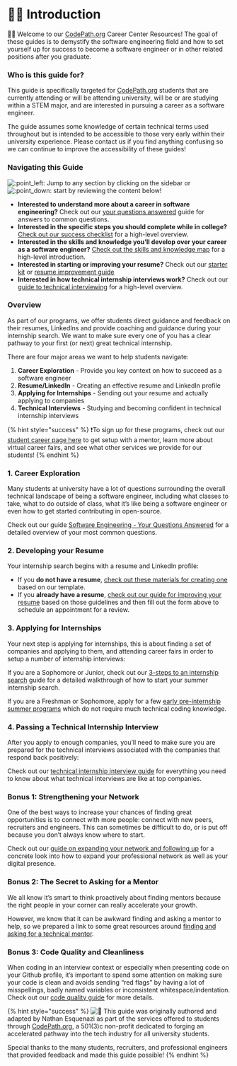 # 👋🏾 Introduction

👋🏾 Welcome to our [CodePath.org](http://codepath.org/) Career Center Resources! The goal of these guides is to demystify the software engineering field and how to set yourself up for success to become a software engineer or in other related positions after you graduate.

### Who is this guide for? <a id="Who-is-this-guide-for"></a>

This guide is specifically targeted for [CodePath.org](http://codepath.org/) students that are currently attending or will be attending university, will be or are studying within a STEM major, and are interested in pursuing a career as a software engineer.

The guide assumes some knowledge of certain technical terms used throughout but is intended to be accessible to those very early within their university experience. Please contact us if you find anything confusing so we can continue to improve the accessibility of these guides!

### Navigating this Guide <a id="Navigating-this-Guide"></a>

![:point\_left:](https://codepath.hackmd.io/build/emojify.js/dist/images/basic/point_left.png) Jump to any section by clicking on the sidebar or ![:point\_down:](https://codepath.hackmd.io/build/emojify.js/dist/images/basic/point_down.png) start by reviewing the content below!

* **Interested to understand more about a career in software engineering?** Check out our [your questions answered](software-engineering/your-questions-answered/) guide for answers to common questions.
* **Interested in the specific steps you should complete while in college?** [Check out our success checklist](success-checklist.md) for a high-level overview.
* **Interested in the skills and knowledge you’ll develop over your career as a software engineer?** [Check out the skills and knowledge map](skills-and-knowledge-tree.md) for a high-level introduction.
* **Interested in starting or improving your resume?** Check out our [starter kit](https://goo.gl/q5dp5w) or [resume improvement guide](internship-search/student-resume-guide.md)
* **Interested in how technical internship interviews work?** Check out our [guide to technical interviewing](technical-interviewing/technical-interviewing-guide.md) for a high-level overview.

### Overview <a id="Overview"></a>

As part of our programs, we offer students direct guidance and feedback on their resumes, LinkedIns and provide coaching and guidance during your internship search. We want to make sure every one of you has a clear pathway to your first \(or next\) great technical internship.

There are four major areas we want to help students navigate:

1. **Career Exploration** - Provide you key context on how to succeed as a software engineer
2. **Resume/LinkedIn** - Creating an effective resume and LinkedIn profile
3. **Applying for Internships** - Sending out your resume and actually applying to companies
4. **Technical Interviews** - Studying and becoming confident in technical internship interviews

{% hint style="success" %}
❗To sign up for these programs, check out our [student career page here](https://codepath.org/career) to get setup with a mentor, learn more about virtual career fairs, and see what other services we provide for our students!
{% endhint %}

### 1. Career Exploration <a id="1-Career-Exploration"></a>

Many students at university have a lot of questions surrounding the overall technical landscape of being a software engineer, including what classes to take, what to do outside of class, what it’s like being a software engineer or even how to get started contributing in open-source.

Check out our guide [Software Engineering - Your Questions Answered](software-engineering/your-questions-answered/) for a detailed overview of your most common questions.

### 2. Developing your Resume <a id="2-Developing-your-Resume"></a>

Your internship search begins with a resume and LinkedIn profile:

* If you **do not have a resume**, [check out these materials for creating one](https://goo.gl/q5dp5w) based on our template.
* If you **already have a resume**, [check out our guide for improving your resume](internship-search/student-resume-guide.md) based on those guidelines and then fill out the form above to schedule an appointment for a review.

### 3. Applying for Internships <a id="3-Applying-for-Internships"></a>

Your next step is applying for internships, this is about finding a set of companies and applying to them, and attending career fairs in order to setup a number of internship interviews:

If you are a Sophomore or Junior, check out our [3-steps to an internship search](https://medium.com/@seaon/3-step-guide-to-nail-your-internship-search-82ed58f7f6a) guide for a detailed walkthrough of how to start your summer internship search.

If you are a Freshman or Sophomore, apply for a few [early pre-internship summer programs](internship-search/early-internship-programs.md) which do not require much technical coding knowledge.

### 4. Passing a Technical Internship Interview <a id="4-Passing-a-Technical-Internship-Interview"></a>

After you apply to enough companies, you’ll need to make sure you are prepared for the technical interviews associated with the companies that respond back positively:

Check out our [technical internship interview guide](technical-interviewing/technical-interviewing-guide.md) for everything you need to know about what technical interviews are like at top companies.

### Bonus 1: Strengthening your Network <a id="Bonus-1-Strengthening-your-Network"></a>

One of the best ways to increase your chances of finding great opportunities is to connect with more people: connect with new peers, recruiters and engineers. This can sometimes be difficult to do, or is put off because you don’t always know where to start.

Check out our [guide on expanding your network and following up](internship-search/the-art-of-the-follow-up.md) for a concrete look into how to expand your professional network as well as your digital presence.

### Bonus 2: The Secret to Asking for a Mentor <a id="Bonus-2-The-Secret-to-Asking-for-a-Mentor"></a>

We all know it’s smart to think proactively about finding mentors because the right people in your corner can really accelerate your growth.

However, we know that it can be awkward finding and asking a mentor to help, so we prepared a link to some great resources around [finding and asking for a technical mentor](bonus/finding-a-mentor.md).

### Bonus 3: Code Quality and Cleanliness <a id="Bonus-3-Code-Quality-and-Cleanliness"></a>

When coding in an interview context or especially when presenting code on your Github profile, it’s important to spend some attention on making sure your code is clean and avoids sending “red flags” by having a lot of misspellings, badly named variables or inconsistent whitespace/indentation. Check out our [code quality guide](domain-specific/improving-code-quality.md) for more details.

{% hint style="success" %}
![:wave:](https://codepath.hackmd.io/build/emojify.js/dist/images/basic/wave.png) This guide was originally authored and adapted by Nathan Esquenazi as part of the services offered to students through [CodePath.org](http://codepath.org/), a 501\(3\)c non-profit dedicated to forging an accelerated pathway into the tech industry for all university students.

Special thanks to the many students, recruiters, and professional engineers that provided feedback and made this guide possible!
{% endhint %}

